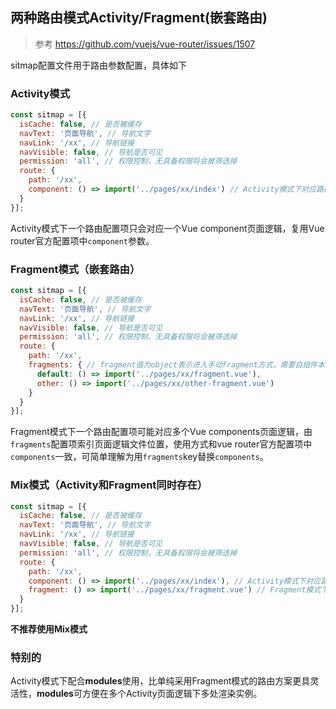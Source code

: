 ## 两种路由模式Activity/Fragment(嵌套路由)

>参考 https://github.com/vuejs/vue-router/issues/1507 

sitmap配置文件用于路由参数配置，具体如下
### Activity模式
```javascript
const sitmap = [{
  isCache: false, // 是否被缓存
  navText: '页面导航', // 导航文字
  navLink: '/xx', // 导航链接
  navVisible: false, // 导航是否可见
  permission: 'all', // 权限控制，无具备权限将会被筛选掉
  route: {
    path: '/xx',
    component: () => import('../pages/xx/index') // Activity模式下对应路由组件（页面逻辑）
  }
}];
```
Activity模式下一个路由配置项只会对应一个Vue component页面逻辑，复用Vue router官方配置项中<code>component</code>参数。

### Fragment模式（嵌套路由）
```javascript
const sitmap = [{
  isCache: false, // 是否被缓存
  navText: '页面导航', // 导航文字
  navLink: '/xx', // 导航链接
  navVisible: false, // 导航是否可见
  permission: 'all', // 权限控制，无具备权限将会被筛选掉
  route: {
    path: '/xx',
    fragments: { // fragment值为object表示进入手动fragment方式，需要自组件本身管理<router-view />
      default: () => import('../pages/xx/fragment.vue'),
      other: () => import('../pages/xx/other-fragment.vue')
    }
  }
}];
```
Fragment模式下一个路由配置项可能对应多个Vue components页面逻辑，由<code>fragments</code>配置项索引页面逻辑文件位置，使用方式和vue router官方配置项中<code>components</code>一致，可简单理解为用<code>fragments</code>key替换<code>components</code>。

### Mix模式（Activity和Fragment同时存在）
```javascript
const sitmap = [{
  isCache: false, // 是否被缓存
  navText: '页面导航', // 导航文字
  navLink: '/xx', // 导航链接
  navVisible: false, // 导航是否可见
  permission: 'all', // 权限控制，无具备权限将会被筛选掉
  route: {
    path: '/xx',
    component: () => import('../pages/xx/index'), // Activity模式下对应路由组件（页面逻辑）
    fragment: () => import('../pages/xx/fragment.vue') // Fragment模式下对应的路由组件（替换modules使用）
  }
}];
```
**不推荐使用Mix模式**

### 特别的

Activity模式下配合**modules**使用，比单纯采用Fragment模式的路由方案更具灵活性，**modules**可方便在多个Activity页面逻辑下多处渲染实例。

